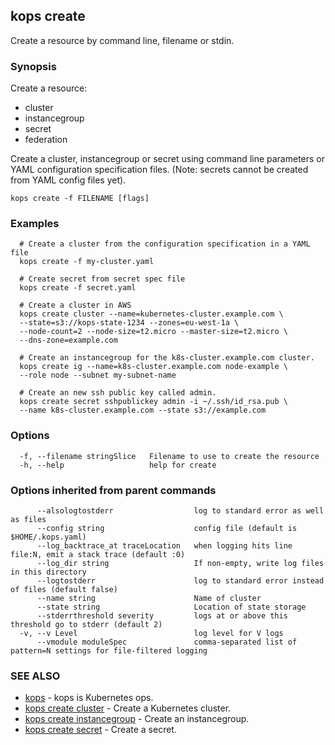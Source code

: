 
<!--- This file is automatically generated by make gen-cli-docs; changes should be made in the go CLI command code (under cmd/kops) -->

## kops create

Create a resource by command line, filename or stdin.

### Synopsis


Create a resource:
  
  * cluster  
  * instancegroup  
  * secret  
  * federation  

Create a cluster, instancegroup or secret using command line parameters or YAML configuration specification files. (Note: secrets cannot be created from YAML config files yet).

```
kops create -f FILENAME [flags]
```

### Examples

```
  # Create a cluster from the configuration specification in a YAML file
  kops create -f my-cluster.yaml
  
  # Create secret from secret spec file
  kops create -f secret.yaml
  
  # Create a cluster in AWS
  kops create cluster --name=kubernetes-cluster.example.com \
  --state=s3://kops-state-1234 --zones=eu-west-1a \
  --node-count=2 --node-size=t2.micro --master-size=t2.micro \
  --dns-zone=example.com
  
  # Create an instancegroup for the k8s-cluster.example.com cluster.
  kops create ig --name=k8s-cluster.example.com node-example \
  --role node --subnet my-subnet-name
  
  # Create an new ssh public key called admin.
  kops create secret sshpublickey admin -i ~/.ssh/id_rsa.pub \
  --name k8s-cluster.example.com --state s3://example.com
```

### Options

```
  -f, --filename stringSlice   Filename to use to create the resource
  -h, --help                   help for create
```

### Options inherited from parent commands

```
      --alsologtostderr                  log to standard error as well as files
      --config string                    config file (default is $HOME/.kops.yaml)
      --log_backtrace_at traceLocation   when logging hits line file:N, emit a stack trace (default :0)
      --log_dir string                   If non-empty, write log files in this directory
      --logtostderr                      log to standard error instead of files (default false)
      --name string                      Name of cluster
      --state string                     Location of state storage
      --stderrthreshold severity         logs at or above this threshold go to stderr (default 2)
  -v, --v Level                          log level for V logs
      --vmodule moduleSpec               comma-separated list of pattern=N settings for file-filtered logging
```

### SEE ALSO
* [kops](kops.md)	 - kops is Kubernetes ops.
* [kops create cluster](kops_create_cluster.md)	 - Create a Kubernetes cluster.
* [kops create instancegroup](kops_create_instancegroup.md)	 - Create an instancegroup.
* [kops create secret](kops_create_secret.md)	 - Create a secret.

